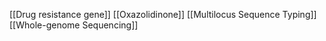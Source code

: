 [[Drug resistance gene]]
[[Oxazolidinone]]
[[Multilocus Sequence Typing]]
[[Whole-genome Sequencing]]
